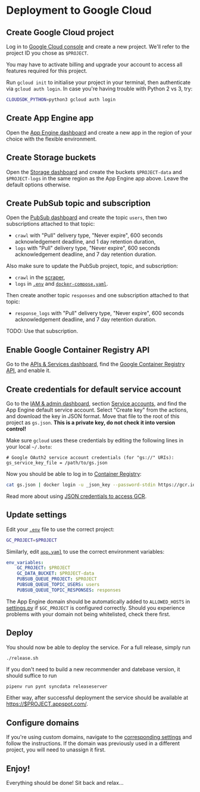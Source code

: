 # Deployment to Google Cloud

## Create Google Cloud project

Log in to [Google Cloud console](https://console.cloud.google.com) and create a
new project. We'll refer to the project ID you chose as `$PROJECT`.

You may have to activate billing and upgrade your account to access all features
required for this project.

Run `gcloud init` to initialise your project in your terminal, then authenticate
via `gcloud auth login`. In case you're having trouble with Python 2 vs 3, try:

```bash
CLOUDSDK_PYTHON=python3 gcloud auth login
```

## Create App Engine app

Open the [App Engine dashboard](https://console.cloud.google.com/appengine) and
create a new app in the region of your choice with the flexible environment.

## Create Storage buckets

Open the [Storage dashboard](https://console.cloud.google.com/storage) and
create the buckets `$PROJECT-data` and `$PROJECT-logs` in the same region as the
App Engine app above. Leave the default options otherwise.

## Create PubSub topic and subscription

Open the [PubSub dashboard](https://console.cloud.google.com/cloudpubsub) and
create the topic `users`, then two subscriptions attached to that topic:

* `crawl` with "Pull" delivery type, "Never expire", 600 seconds acknowledgement
deadline, and 1 day retention duration,
* `logs` with "Pull" delivery type, "Never expire", 600 seconds acknowledgement
deadline, and 7 day retention duration.

Also make sure to update the PubSub project, topic, and subscription:

* `crawl` in the [scraper](https://gitlab.com/recommend.games/board-game-scraper/blob/master/.env.example),
* `logs` in [`.env`](.env.example) and [`docker-compose.yaml`](docker-compose.yaml).

Then create another topic `responses` and one subscription attached to that topic:

* `response_logs` with "Pull" delivery type, "Never expire", 600 seconds acknowledgement
deadline, and 7 day retention duration.

TODO: Use that subscription.

## Enable Google Container Registry API

Go to the [APIs & Services dashboard](https://console.cloud.google.com/apis/dashboard),
find the [Google Container Registry API](https://console.cloud.google.com/apis/library/containerregistry.googleapis.com),
and enable it.

## Create credentials for default service account

Go to the [IAM & admin dashboard](https://console.cloud.google.com/iam-admin),
section [Service accounts](https://console.cloud.google.com/iam-admin/serviceaccounts),
and find the App Engine default service account. Select "Create key" from the
actions, and download the key in JSON format. Move that file to the root of this
project as `gs.json`. **This is a private key, do not check it into version
control!**

Make sure `gcloud` uses these credentials by editing the following lines in
your local `~/.boto`:

```
# Google OAuth2 service account credentials (for "gs://" URIs):
gs_service_key_file = /path/to/gs.json
```

Now you should be able to log in to [Container Registry](https://console.cloud.google.com/gcr):

```bash
cat gs.json | docker login -u _json_key --password-stdin https://gcr.io
```

Read more about using [JSON credentials to access GCR](https://cloud.google.com/container-registry/docs/advanced-authentication#json_key_file).

## Update settings

Edit your [`.env`](.env.example) file to use the correct project:

```bash
GC_PROJECT=$PROJECT
```

Similarly, edit [`app.yaml`](app.yaml) to use the correct environment variables:

```yaml
env_variables:
    GC_PROJECT: $PROJECT
    GC_DATA_BUCKET: $PROJECT-data
    PUBSUB_QUEUE_PROJECT: $PROJECT
    PUBSUB_QUEUE_TOPIC_USERS: users
    PUBSUB_QUEUE_TOPIC_RESPONSES: responses
```

The App Engine domain should be automatically added to `ALLOWED_HOSTS` in
[settings.py](rg/settings.py) if `$GC_PROJECT` is configured correctly.
Should you experience problems with your domain not being whitelisted, check
there first.

## Deploy

You should now be able to deploy the service. For a full release, simply run

```bash
./release.sh
```

If you don't need to build a new recommender and datebase version, it should
suffice to run

```
pipenv run pynt syncdata releaseserver
```

Either way, after successful deployment the service should be available at
[https://$PROJECT.appspot.com/](https://this-could-be-your-project.appspot.com/).

## Configure domains

If you're using custom domains, navigate to the
[corresponding settings](https://console.cloud.google.com/appengine/settings/domains)
and follow the instructions. If the domain was previously used in a different
project, you will need to unassign it first.

## Enjoy!

Everything should be done! Sit back and relax...
